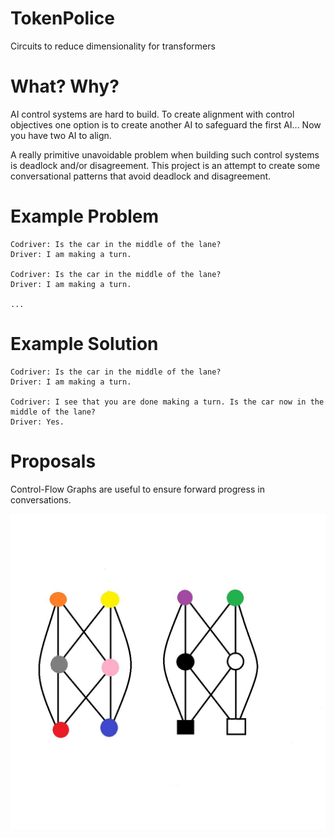 # TokenPolice
Circuits to reduce dimensionality for transformers

# What? Why?
AI control systems are hard to build.
To create alignment with control objectives one option is to create another AI to safeguard the first AI...
Now you have two AI to align.

A really primitive unavoidable problem when building such control systems is deadlock and/or disagreement.
This project is an attempt to create some conversational patterns that avoid deadlock and disagreement.

# Example Problem

```
Codriver: Is the car in the middle of the lane?
Driver: I am making a turn.

Codriver: Is the car in the middle of the lane?
Driver: I am making a turn.

...
```

# Example Solution

```
Codriver: Is the car in the middle of the lane?
Driver: I am making a turn.

Codriver: I see that you are done making a turn. Is the car now in the middle of the lane?
Driver: Yes.
```

# Proposals

Control-Flow Graphs are useful to ensure forward progress in conversations.

![CFG](https://raw.githubusercontent.com/andrew-johnson-4/TokenPolice/main/TokenPolice.jpg)
